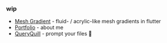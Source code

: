 ### wip

-  [Mesh Gradient](https://pub.dev/packages/mesh_gradient) - fluid- / acrylic-like mesh gradients in flutter
-  [Portfolio](https://ben.fornefeld.dev) - about me
-  [QueryQuill](https://query-quill-wine.vercel.app/) - prompt your files 🍷

